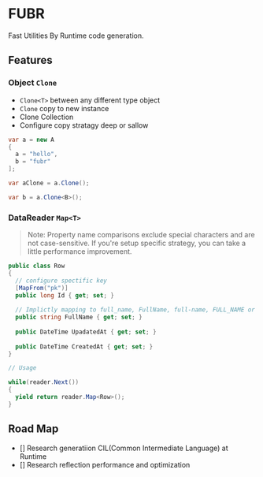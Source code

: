 # FUBR
Fast Utilities By Runtime code generation.

## Features

### Object `Clone`

- `Clone<T>` between any different type object
- `Clone` copy to new instance
- Clone Collection
- Configure copy stratagy deep or sallow

```cs
var a = new A
{
  a = "hello",
  b = "fubr"
];

var aClone = a.Clone();

var b = a.Clone<B>();
```

### DataReader `Map<T>`

> Note:  Property name comparisons exclude special characters and are not case-sensitive.
> If you're setup specific strategy, you can take a little performance improvement.

```cs
public class Row 
{
  // configure spectific key
  [MapFrom("pk")]
  public long Id { get; set; }
  
  // Implictly mapping to full_name, FullName, full-name, FULL_NAME or others cases
  public string FullName { get; set; }
  
  public DateTime UpadatedAt { get; set; }
  
  public DateTime CreatedAt { get; set; }
}

// Usage

while(reader.Next())
{
  yield return reader.Map<Row>();
}

```

## Road Map

- [] Research generatiion CIL(Common Intermediate Language) at Runtime
- [] Research reflection performance and optimization
